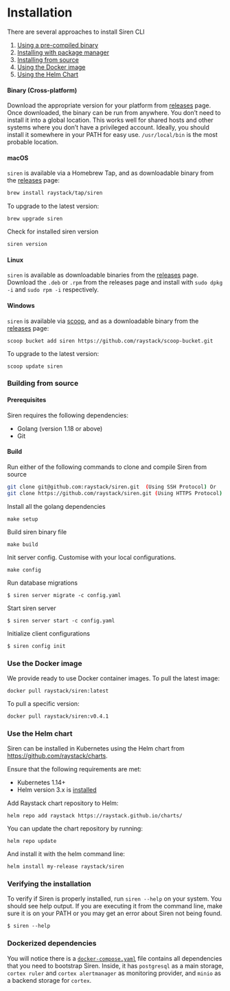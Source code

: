 # Installation

There are several approaches to install Siren CLI

1. [Using a pre-compiled binary](#binary-cross-platform)
2. [Installing with package manager](#macOS)
3. [Installing from source](#building-from-source)
4. [Using the Docker image](#use-the-docker-image)
5. [Using the Helm Chart](#use-the-helm-chart)

#### Binary (Cross-platform)

Download the appropriate version for your platform from [releases](https://github.com/raystack/siren/releases) page. Once downloaded, the binary can be run from anywhere.
You don’t need to install it into a global location. This works well for shared hosts and other systems where you don’t have a privileged account.
Ideally, you should install it somewhere in your PATH for easy use. `/usr/local/bin` is the most probable location.

#### macOS

`siren` is available via a Homebrew Tap, and as downloadable binary from the [releases](https://github.com/raystack/siren/releases/latest) page:

```sh
brew install raystack/tap/siren
```

To upgrade to the latest version:

```
brew upgrade siren
```

Check for installed siren version

```sh
siren version
```

#### Linux

`siren` is available as downloadable binaries from the [releases](https://github.com/raystack/siren/releases/latest) page. Download the `.deb` or `.rpm` from the releases page and install with `sudo dpkg -i` and `sudo rpm -i` respectively.

#### Windows

`siren` is available via [scoop](https://scoop.sh/), and as a downloadable binary from the [releases](https://github.com/raystack/siren/releases/latest) page:

```
scoop bucket add siren https://github.com/raystack/scoop-bucket.git
```

To upgrade to the latest version:

```
scoop update siren
```

### Building from source

#### Prerequisites

Siren requires the following dependencies:

- Golang (version 1.18 or above)
- Git

#### Build

Run either of the following commands to clone and compile Siren from source

```sh
git clone git@github.com:raystack/siren.git  (Using SSH Protocol) Or
git clone https://github.com/raystack/siren.git (Using HTTPS Protocol)
```

Install all the golang dependencies

```
make setup
```

Build siren binary file

```
make build
```

Init server config. Customise with your local configurations.

```
make config
```

Run database migrations

```
$ siren server migrate -c config.yaml
```

Start siren server

```
$ siren server start -c config.yaml
```

Initialize client configurations

```
$ siren config init
```

### Use the Docker image

We provide ready to use Docker container images. To pull the latest image:

```
docker pull raystack/siren:latest
```

To pull a specific version:

```
docker pull raystack/siren:v0.4.1
```

### Use the Helm chart

Siren can be installed in Kubernetes using the Helm chart from https://github.com/raystack/charts.

Ensure that the following requirements are met:

- Kubernetes 1.14+
- Helm version 3.x is [installed](https://helm.sh/docs/intro/install/)

Add Raystack chart repository to Helm:

```
helm repo add raystack https://raystack.github.io/charts/
```

You can update the chart repository by running:

```
helm repo update
```

And install it with the helm command line:

```
helm install my-release raystack/siren
```

### Verifying the installation​

To verify if Siren is properly installed, run `siren --help` on your system. You should see help output. If you are executing it from the command line, make sure it is on your PATH or you may get an error about Siren not being found.

```
$ siren --help
```

### Dockerized dependencies

You will notice there is a [`docker-compose.yaml`](https://github.com/raystack/siren/blob/main/docker-compose.yaml) file contains all dependencies that you need to bootstrap Siren. Inside, it has `postgresql` as a main storage, `cortex ruler` and `cortex alertmanager` as monitoring provider, and `minio` as a backend storage for `cortex`.
